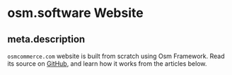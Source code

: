 # osm.software Website

## meta.description

`osmcommerce.com` website is built from scratch using Osm Framework. Read its source on [GitHub](https://github.com/osmphp/osmcommerce-website), and learn how it works from the articles below.